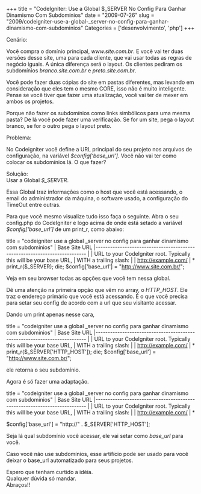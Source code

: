+++
title = "CodeIgniter: Use a Global $_SERVER No Config Para Ganhar Dinamismo Com Subdomínios"
date = "2009-07-26"
slug = "2009/codeigniter-use-a-global-_server-no-config-para-ganhar-dinamismo-com-subdominios"
Categories = ['desenvolvimento', 'php']
+++

<p>Cenário:</p>

<p>Você compra o domínio principal, <em>www.site.com.br</em>. E você vai ter duas versões desse site, uma para cada cliente, que vai usar todas as regras de negócio iguais. A única diferença será o layout. Os clientes pediram os subdomínios <em>branco.site.com.br</em> e <em>preto.site.com.br</em>.</p>

<p>Você pode fazer duas cópias do site em pastas diferentes, mas levando em consideração que eles tem o mesmo CORE, isso não é muito inteligente. Pense se você tiver que fazer uma atualização, você vai ter de mexer em ambos os projetos.</p>

<p>Porque não fazer os subdomínios como links simbólicos para uma mesma pasta? De lá você pode fazer uma verificação. Se for um site, pega o layout branco, se for o outro pega o layout preto.</p>

<p>Problema:</p>

<p>No Codeigniter você define a URL principal do seu projeto nos arquivos de configuração, na variável <em>$config[&#8216;base_url&#8217;]</em>. Você não vai ter como colocar os subdomínios lá. O que fazer?</p>

<p>Solução:<br/>
Usar a Global <em>$_SERVER</em>.</p>

<p>Essa Global traz informações como o host que você está acessando, o email do administrador da máquina, o software usado, a configuração do TimeOut entre outras.</p>

<p>Para que você mesmo visualize tudo isso faça o seguinte. Abra o seu config.php do CodeIgniter e logo acima de onde está setado a variável <em>$config[&#8216;base_url&#8217;]</em> de um print_r, como abaixo:</p>

title = "codeigniter use a global _server no config para ganhar dinamismo com subdominios"
| Base Site URL
|--------------------------------------------------------------------------
|
| URL to your CodeIgniter root. Typically this will be your base URL,
| WITH a trailing slash:
|
|       http://example.com/
|
*
print_r($_SERVER);
die;
$config['base_url']     = "http://www.site.com.br/";

</pre>




<!--more-->


<p>Veja em seu browser todas as opções que você tem nessa global.</p>

<p>Dê uma atenção na primeira opção que vêm no array, o <em>HTTP_HOST</em>. Ele traz o endereço primário que você está acessando. É o que você precisa para setar seu config de acordo com a url que seu visitante acessar.</p>

<p>Dando um print apenas nesse cara,</p>

title = "codeigniter use a global _server no config para ganhar dinamismo com subdominios"
| Base Site URL
|--------------------------------------------------------------------------
|
| URL to your CodeIgniter root. Typically this will be your base URL,
| WITH a trailing slash:
|
|       http://example.com/
|
*
print_r($_SERVER['HTTP_HOST']);
die;
$config['base_url']     = "http://www.site.com.br/";

</pre>


<p>ele retorna o seu subdomínio.</p>

<p>Agora é só fazer uma adaptação.</p>

title = "codeigniter use a global _server no config para ganhar dinamismo com subdominios"
| Base Site URL
|--------------------------------------------------------------------------
|
| URL to your CodeIgniter root. Typically this will be your base URL,
| WITH a trailing slash:
|
|       http://example.com/
|
*

$config['base_url']     = "http://" . $_SERVER['HTTP_HOST'];

</pre>


<p>Seja lá qual subdomínio você acessar, ele vai setar como <em>base_url</em> para você.</p>

<p>Caso você não use subdomínios, esse artifício pode ser usado para você deixar o base_url automatizado para seus projetos.</p>

<p>Espero que tenham curtido a idéia.<br/>
Qualquer dúvida só mandar.<br/>
Abraços!!</p>

